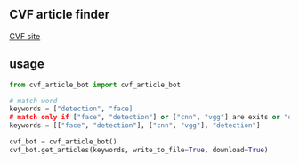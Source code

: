 ## CVF article finder
[CVF site](http://openaccess.thecvf.com/menu.py)


## usage

```python
from cvf_article_bot import cvf_article_bot

# match word
keywords = ["detection", "face]
# match only if ["face", "detection"] or ["cnn", "vgg"] are exits or "detection" exits by itself
keywords = [["face", "detection"], ["cnn", "vgg"], "detection"]

cvf_bot = cvf_article_bot()
cvf_bot.get_articles(keywords, write_to_file=True, download=True)
```